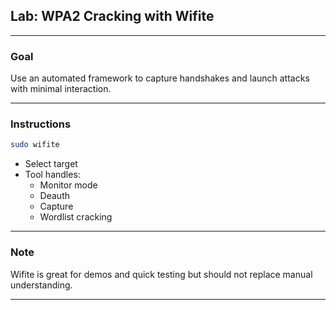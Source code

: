 
## Lab: WPA2 Cracking with Wifite

---

###  Goal

Use an automated framework to capture handshakes and launch attacks with minimal interaction.

---

###  Instructions

```bash
sudo wifite
```

- Select target
- Tool handles:
  - Monitor mode
  - Deauth
  - Capture
  - Wordlist cracking

---

###  Note

Wifite is great for demos and quick testing but should not replace manual understanding.

---
